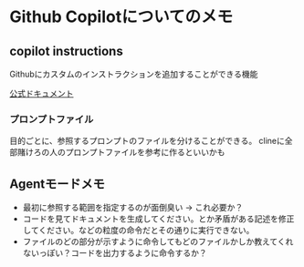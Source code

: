 # Github Copilotについてのメモ

## copilot instructions

Githubにカスタムのインストラクションを追加することができる機能

[公式ドキュメント](https://docs.github.com/ja/copilot/customizing-copilot/adding-repository-custom-instructions-for-github-copilot)

### プロンプトファイル

目的ごとに、参照するプロンプトのファイルを分けることができる。
clineに全部賭けろの人のプロンプトファイルを参考に作るといいかも

## Agentモードメモ

- 最初に参照する範囲を指定するのが面倒臭い -> これ必要か？
- コードを見てドキュメントを生成してください。とか矛盾がある記述を修正してください。などの粒度の命令だとその通りに実行できない。
- ファイルのどの部分が示すように命令してもどのファイルかしか教えてくれないっぽい？コードを出力するように命令するか？